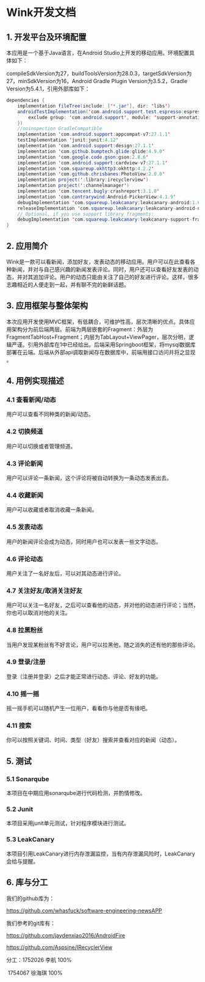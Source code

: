 # Wink开发文档

## 1. 开发平台及环境配置

本应用是一个基于Java语言，在Android Studio上开发的移动应用。环境配置具体如下：

compileSdkVersion为27，buildToolsVersion为28.0.3，targetSdkVersion为27，minSdkVersion为16，Android Gradle Plugin Version为3.5.2，Gradle Version为5.4.1，引用外部库如下：

```java
dependencies {
    implementation fileTree(include: ['*.jar'], dir: 'libs')
    androidTestImplementation('com.android.support.test.espresso:espresso-core:2.2.2', {
        exclude group: 'com.android.support', module: 'support-annotations'
    })
    //noinspection GradleCompatible
    implementation 'com.android.support:appcompat-v7:27.1.1'
    testImplementation 'junit:junit:4.12'
    implementation 'com.android.support:design:27.1.1'
    implementation 'com.github.bumptech.glide:glide:4.9.0'
    implementation 'com.google.code.gson:gson:2.8.6'
    implementation 'com.android.support:cardview-v7:27.1.1'
    implementation 'com.squareup.okhttp3:okhttp:4.2.2'
    implementation 'com.github.chrisbanes:PhotoView:2.0.0'
    implementation project(':library:irecyclerview')
    implementation project(':channelmanager')
    implementation 'com.tencent.bugly:crashreport:3.1.0'
    implementation 'com.contrarywind:Android-PickerView:4.1.9'
    debugImplementation 'com.squareup.leakcanary:leakcanary-android:1.6.1'
    releaseImplementation 'com.squareup.leakcanary:leakcanary-android-no-op:1.6.1'
    // Optional, if you use support library fragments:
    debugImplementation 'com.squareup.leakcanary:leakcanary-support-fragment:1.6.1'
}

```

## 2. 应用简介

Wink是一款可以看新闻，添加好友，发表动态的移动应用。用户可以在此查看各种新闻，并对与自己感兴趣的新闻发表评论。同时，用户还可以查看好友发表的动态，并对其追加评论。用户的动态只能由关注了自己的好友进行评论。这样，很多志趣相近的人便走到一起，并有聊不完的新鲜话题。

## 3. 应用框架与整体架构

本次应用开发使用MVC框架，有低耦合，可维护性高，层次清晰的优点。具体应用架构分为前后端两层。前端为两层嵌套的Fragment：外层为FragmentTabHost+Fragment；内层为TabLayout+ViewPager，层次分明，逻辑严谨。引用外部库在1中已经给出。后端采用Springboot框架，将mysql数据库部署在云端。后端从外部api调取新闻存在数据库中，前端用接口访问并将之显现 。

## 4. 用例实现描述

### 4.1 查看新闻/动态

用户可以查看不同种类的新闻/动态。

### 4.2 切换频道

用户可以切换或者管理频道。

### 4.3 评论新闻

用户可以评论一条新闻，这个评论将被自动转换为一条动态发表出去。

### 4.4 收藏新闻

用户可以收藏或者取消收藏一条新闻。

### 4.5 发表动态

用户的新闻评论会成为动态，同时用户也可以发表一些文字动态。

### 4.6 评论动态

用户关注了一名好友后，可以对其动态进行评论。

### 4.7 关注好友/取消关注好友

用户可以关注一名好友，之后可以查看他的动态，并对他的动态进行评论；当然，你也可以取消对他的关注。

### 4.8 拉黑粉丝

当用户发现某粉丝有不好言论，用户可以拉黑他，随之消失的还有他的那些评论。

### 4.9 登录/注册

登录（注册并登录）之后才能正常进行动态、评论、好友的功能。

### 4.10 摇一摇

摇一摇手机可以随机产生一位用户，看看你与他是否有缘吧。

### 4.11 搜索

你可以按照关键词、时间、类型（好友）搜索并查看对应的新闻（动态）。

## 5. 测试

### 5.1 Sonarqube

本项目在中期应用sonarqube进行代码检测，并酌情修改。

### 5.2 Junit

本项目采用junit单元测试，针对程序模块进行测试。

### 5.3 LeakCanary

本项目引用LeakCanary进行内存泄漏监控，当有内存泄漏风险时，LeakCanary会给与提醒。

## 6. 库与分工

我们的github库为：

https://github.com/whasfuck/software-engineering-newsAPP

我们参考的git库有：

https://github.com/jaydenxiao2016/AndroidFire

https://github.com/Aspsine/IRecyclerView

分工：1752026 李航  100%

​            1754067 徐海琪  100%